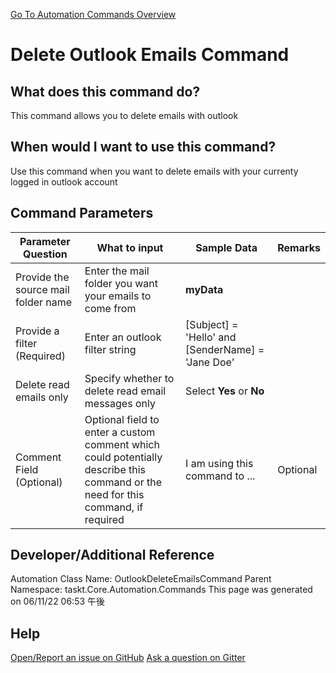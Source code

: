 <!--TITLE: Delete Outlook Emails Command -->
<!-- SUBTITLE: a command in the Outlook Commands group. -->
[Go To Automation Commands Overview](/automation-commands.md)


# Delete Outlook Emails Command


## What does this command do?
This command allows you to delete emails with outlook


## When would I want to use this command?
Use this command when you want to delete emails with your currenty logged in outlook account


## Command Parameters
| Parameter Question   	| What to input  	|  Sample Data 	| Remarks  	|
| ---                    | ---               | ---           | ---       |
|Provide the source mail folder name|Enter the mail folder you want your emails to come from|**myData**||
|Provide a filter (Required)|Enter an outlook filter string|[Subject] = 'Hello' and [SenderName] = 'Jane Doe'||
|Delete read emails only|Specify whether to delete read email messages only|Select **Yes** or **No**||
|Comment Field (Optional)|Optional field to enter a custom comment which could potentially describe this command or the need for this command, if required|I am using this command to ...|Optional|










## Developer/Additional Reference
Automation Class Name: OutlookDeleteEmailsCommand
Parent Namespace: taskt.Core.Automation.Commands
This page was generated on 06/11/22 06:53 午後


## Help
[Open/Report an issue on GitHub](https://github.com/saucepleez/taskt/issues/new)
[Ask a question on Gitter](https://gitter.im/taskt-rpa/Lobby)
